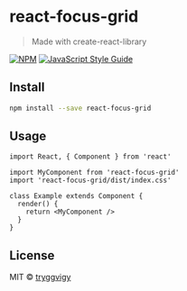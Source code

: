 # react-focus-grid

> Made with create-react-library

[![NPM](https://img.shields.io/npm/v/react-focus-grid.svg)](https://www.npmjs.com/package/react-focus-grid) [![JavaScript Style Guide](https://img.shields.io/badge/code_style-standard-brightgreen.svg)](https://standardjs.com)

## Install

```bash
npm install --save react-focus-grid
```

## Usage

```tsx
import React, { Component } from 'react'

import MyComponent from 'react-focus-grid'
import 'react-focus-grid/dist/index.css'

class Example extends Component {
  render() {
    return <MyComponent />
  }
}
```

## License

MIT © [tryggvigy](https://github.com/tryggvigy)
